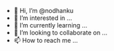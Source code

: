 - 👋 Hi, I’m @nodhanku
- 👀 I’m interested in ...
- 🌱 I’m currently learning ...
- 💞️ I’m looking to collaborate on ...
- 📫 How to reach me ...

<!---
nodhanku/nodhanku is a ✨ special ✨ repository because its `README.md` (this file) appears on your GitHub profile.
You can click the Preview link to take a look at your changes.
--->
